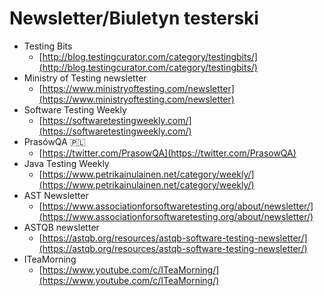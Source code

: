 # Newsletter/Biuletyn testerski

* Testing Bits
  * [http://blog.testingcurator.com/category/testingbits/](http://blog.testingcurator.com/category/testingbits/)
* Ministry of Testing newsletter
  * [https://www.ministryoftesting.com/newsletter](https://www.ministryoftesting.com/newsletter)
* Software Testing Weekly
  * [https://softwaretestingweekly.com/](https://softwaretestingweekly.com/)
* PrasówQA 🇵🇱
  * [https://twitter.com/PrasowQA](https://twitter.com/PrasowQA)
* Java Testing Weekly
  * [https://www.petrikainulainen.net/category/weekly/](https://www.petrikainulainen.net/category/weekly/)
* AST Newsletter
  * [https://www.associationforsoftwaretesting.org/about/newsletter/](https://www.associationforsoftwaretesting.org/about/newsletter/)
* ASTQB newsletter
  * [https://astqb.org/resources/astqb-software-testing-newsletter/](https://astqb.org/resources/astqb-software-testing-newsletter/)
* ITeaMorning 
  * [https://www.youtube.com/c/ITeaMorning/](https://www.youtube.com/c/ITeaMorning/)

